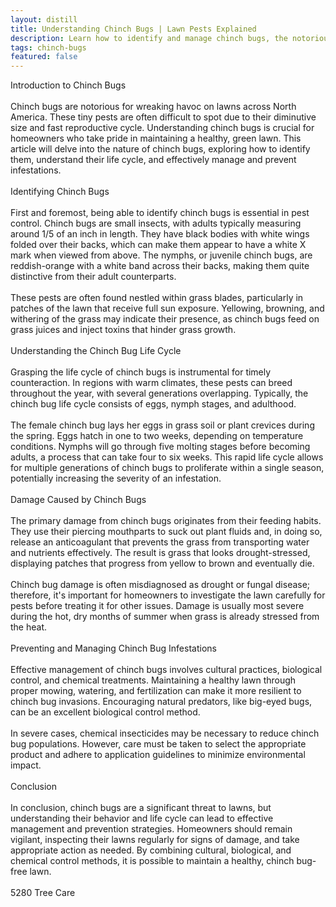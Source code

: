 ```yaml
---
layout: distill
title: Understanding Chinch Bugs | Lawn Pests Explained
description: Learn how to identify and manage chinch bugs, the notorious lawn pests, in this comprehensive guide.
tags: chinch-bugs
featured: false
---
```


Introduction to Chinch Bugs<br /><br />Chinch bugs are notorious for wreaking havoc on lawns across North America. These tiny pests are often difficult to spot due to their diminutive size and fast reproductive cycle. Understanding chinch bugs is crucial for homeowners who take pride in maintaining a healthy, green lawn. This article will delve into the nature of chinch bugs, exploring how to identify them, understand their life cycle, and effectively manage and prevent infestations.<br /><br />Identifying Chinch Bugs<br /><br />First and foremost, being able to identify chinch bugs is essential in pest control. Chinch bugs are small insects, with adults typically measuring around 1/5 of an inch in length. They have black bodies with white wings folded over their backs, which can make them appear to have a white X mark when viewed from above. The nymphs, or juvenile chinch bugs, are reddish-orange with a white band across their backs, making them quite distinctive from their adult counterparts.<br /><br />These pests are often found nestled within grass blades, particularly in patches of the lawn that receive full sun exposure. Yellowing, browning, and withering of the grass may indicate their presence, as chinch bugs feed on grass juices and inject toxins that hinder grass growth.<br /><br />Understanding the Chinch Bug Life Cycle<br /><br />Grasping the life cycle of chinch bugs is instrumental for timely counteraction. In regions with warm climates, these pests can breed throughout the year, with several generations overlapping. Typically, the chinch bug life cycle consists of eggs, nymph stages, and adulthood.<br /><br />The female chinch bug lays her eggs in grass soil or plant crevices during the spring. Eggs hatch in one to two weeks, depending on temperature conditions. Nymphs will go through five molting stages before becoming adults, a process that can take four to six weeks. This rapid life cycle allows for multiple generations of chinch bugs to proliferate within a single season, potentially increasing the severity of an infestation.<br /><br />Damage Caused by Chinch Bugs<br /><br />The primary damage from chinch bugs originates from their feeding habits. They use their piercing mouthparts to suck out plant fluids and, in doing so, release an anticoagulant that prevents the grass from transporting water and nutrients effectively. The result is grass that looks drought-stressed, displaying patches that progress from yellow to brown and eventually die.<br /><br />Chinch bug damage is often misdiagnosed as drought or fungal disease; therefore, it's important for homeowners to investigate the lawn carefully for pests before treating it for other issues. Damage is usually most severe during the hot, dry months of summer when grass is already stressed from the heat.<br /><br />Preventing and Managing Chinch Bug Infestations<br /><br />Effective management of chinch bugs involves cultural practices, biological control, and chemical treatments. Maintaining a healthy lawn through proper mowing, watering, and fertilization can make it more resilient to chinch bug invasions. Encouraging natural predators, like big-eyed bugs, can be an excellent biological control method.<br /><br />In severe cases, chemical insecticides may be necessary to reduce chinch bug populations. However, care must be taken to select the appropriate product and adhere to application guidelines to minimize environmental impact.<br /><br />Conclusion<br /><br />In conclusion, chinch bugs are a significant threat to lawns, but understanding their behavior and life cycle can lead to effective management and prevention strategies. Homeowners should remain vigilant, inspecting their lawns regularly for signs of damage, and take appropriate action as needed. By combining cultural, biological, and chemical control methods, it is possible to maintain a healthy, chinch bug-free lawn.<br /><br />5280 Tree Care
